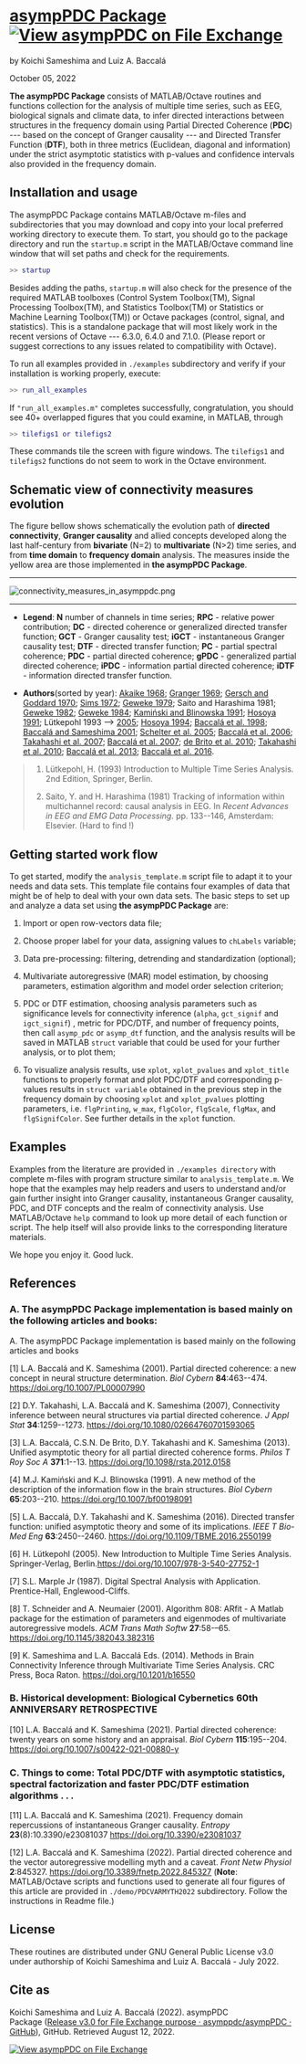 # [asympPDC Package ](https://github.com/asymppdc/asympPDC) [![View asympPDC on File Exchange](https://www.mathworks.com/matlabcentral/images/matlab-file-exchange.svg)](https://www.mathworks.com/matlabcentral/fileexchange/116290-asymppdc)

by Koichi Sameshima and Luiz A. Baccalá

October 05, 2022

**The asympPDC Package** consists of MATLAB/Octave routines and functions collection for the analysis of 
multiple time series, such as EEG, biological signals and climate data, to infer directed interactions between structures in the frequency domain using Partial Directed Coherence (**PDC**) --- based on the concept of Granger causality --- and Directed Transfer Function (**DTF**), both in three metrics (Euclidean, diagonal and information) under
the strict asymptotic statistics with p-values and confidence intervals also provided in the frequency domain.

## Installation and usage

The asympPDC Package contains MATLAB/Octave m-files and subdirectories that you may download and copy into your local preferred working directory to execute them. To start, you should go to the package directory and run the `startup.m` script in the MATLAB/Octave command line window that will set paths and check for the requirements.

```matlab
>> startup
```

Besides adding the paths, `startup.m` will also check for the presence of the required MATLAB toolboxes (Control System
 Toolbox(TM), Signal Processing Toolbox(TM), and Statistics Toolbox(TM) or Statistics or Machine Learning Toolbox(TM)) or Octave packages (control, signal, and statistics). This is a standalone package that will most likely work in the recent versions of Octave --- 6.3.0, 6.4.0 and 7.1.0. (Please report or suggest corrections to any issues related to compatibility with Octave).

To run all examples provided in `./examples` subdirectory and verify if your installation is working properly, execute:

```matlab
>> run_all_examples
```

If `"run_all_examples.m"` completes successfully, congratulation, you should see 40+ overlapped figures that you could examine, in MATLAB, through

```matlab
>> tilefigs1 or tilefigs2
```

These commands tile the screen with figure windows. The `tilefigs1` and `tilefigs2` functions do not seem to work in the Octave environment.

## Schematic view of connectivity measures evolution

The figure bellow shows schematically the evolution path of **directed connectivity**, **Granger causality** and allied concepts developed along the last half-century from **bivariate** (N=2) to **multivariate** (N>2) time series, and from **time domain** to **frequency domain** analysis. The measures inside the yellow area are those implemented in **the asympPDC Package**.

***

![connectivity_measures_in_asymppdc.png](/home/koichi/Dropbox/Asymp_PDC_toolbox/github_site/asympPDC2/connectivity_measures_in_asymppdc.png)

***

* **Legend**: **N** number of channels in time series; **RPC** - relative power contribution; **DC** - directed coherence or generalized directed transfer function; **GCT** - Granger causality test; **iGCT** - instantaneous Granger causality test; **DTF** - directed transfer function; **PC** - partial spectral coherence; **PDC** - partial directed coherence; **gPDC** - generalized partial directed coherence; **iPDC** - information partial directed coherence; **iDTF** - information directed transfer function.

* **Authors**(sorted by year): [Akaike 1968](https://doi.org/10.1007/BF02911655); [Granger 1969](https://www.jstor.org/stable/1912791); [Gersch and Goddard 1970](https://doi.org/10.1126/science.169.3946.701); [Sims 1972](https://www.jstor.org/stable/1806097); [Geweke 1979](https://doi.org/10.1016/0304-4076(78)90067-2); Saito and Harashima 1981; [Geweke 1982](https://doi.org/10.2307/2287238); [Geweke 1984](https://doi.org/10.2307/2288723); [Kamiński and Blinowska 1991](https://doi.org/10.1007/bf00198091); [Hosoya 1991](https://doi.org/10.1007/BF01192551); Lütkepohl 1993 --> [2005](https://doi.org/10.1007/978-3-540-27752-1); [Hosoya 1994](https://github.com/asymppdc/asympPDC/blob/main/); [Baccalá et al. 1998](https://github.com/asymppdc/asympPDC/blob/main/); [Baccalá and Sameshima 2001](https://doi.org/10.1007/PL00007990); [Schelter et al. 2005](https://doi.org/10.1016/j.jneumeth.2005.09.001); [Baccalá et al. 2006](https://doi.org/10.1002/9783527609970.ch16); [Takahashi et al. 2007](https://doi.org/10.1080/02664760701593065); [Baccalá et al. 2007](https://doi.org/10.1109/ICDSP.2007.4288544); [de Brito et al. 2010](https://doi.org/10.1109/IEMBS.2010.5626856); [Takahashi et al. 2010](https://doi.org/10.1007/s00422-010-0410-x); [Baccalá et al. 2013](https://doi.org/10.1098/rsta.2012.0158); [Baccalá et al. 2016](https://doi.org/10.1109/TBME.2016.2550199).

> 1. Lütkepohl, H. (1993) Introduction to Multiple Time Series Analysis. 2nd Edition, Springer, Berlin.
> 
> 2. Saito, Y. and H. Harashima (1981) Tracking of information within multichannel record: causal analysis in EEG. In *Recent Advances in EEG and EMG Data Processing.* pp. 133--146, Amsterdam: Elsevier. (Hard to find !)

## Getting started work flow

To get started, modify the `analysis_template.m` script file to adapt it to your needs and data sets. This template file
 contains four examples of data that might be of help to deal with your 
own data sets. The basic steps to set up and analyze a data set using **the asympPDC Package** are:

1. Import or open row-vectors data file;

2. Choose proper label for your data, assigning values to `chLabels` variable;

3. Data pre-processing: filtering, detrending and standardization (optional);

4. Multivariate autoregressive (MAR) model estimation, by 
   choosing parameters, estimation algorithm and model order selection 
   criterion;

5. PDC or DTF estimation, choosing analysis parameters such as significance levels for connectivity inference (`alpha`, `gct_signif` and `igct_signif`) , metric for PDC/DTF, and number of frequency points, then call `asymp_pdc` or `asymp_dtf` function, and the analysis results will be saved in MATLAB `struct` variable that could be used for your further analysis, or to plot them;

6. To visualize analysis results, use `xplot`, `xplot_pvalues` and `xplot_title` functions to properly format and plot PDC/DTF and corresponding p-values results in `struct variable` obtained in the previous step in the frequency domain by choosing `xplot` and `xplot_pvalues` plotting parameters, i.e. `flgPrinting`, `w_max`, `flgColor`, `flgScale`, `flgMax`, and `flgSignifColor`. See further details in the `xplot` function.

## Examples

Examples from the literature are provided in `./examples directory` with complete m-files with program structure similar to `analysis_template.m`.
 We hope that the examples may help readers and users to understand 
and/or gain further insight into Granger causality, instantaneous 
Granger causality, PDC, and DTF concepts and the realm of connectivity 
analysis. Use MATLAB/Octave `help` command to look up more 
detail of each function or script. The help itself will also provide 
links to the corresponding literature materials.

We hope you enjoy it. Good luck.

## References

### A. The asympPDC Package implementation is based mainly on the following articles and books:

A. The asympPDC Package implementation is based mainly on the following articles and books

[1] L.A. Baccalá and K. Sameshima (2001). Partial directed coherence: a new concept
in neural structure determination. *Biol Cybern* **84**:463--474. https://doi.org/10.1007/PL00007990

[2] D.Y. Takahashi, L.A. Baccalá and K. Sameshima (2007), Connectivity inference
between neural structures via partial directed coherence. *J Appl Stat* **34**:1259--1273. https://doi.org/10.1080/02664760701593065

[3] L.A. Baccalá, C.S.N. De Brito, D.Y. Takahashi and K. Sameshima (2013). Unified
asymptotic theory for all partial directed coherence forms. *Philos T Roy
Soc A* **371**:1--13. https://doi.org/10.1098/rsta.2012.0158

[4] M.J. Kamiński and K.J. Blinowska (1991). A new method of the description of the
information flow in the brain structures. *Biol Cybern* **65**:203--210. https://doi.org/10.1007/bf00198091

[5] L.A. Baccalá, D.Y. Takahashi and K. Sameshima (2016). Directed transfer
function: unified asymptotic theory and some of its implications. *IEEE T
Bio-Med Eng* **63**:2450--2460. https://doi.org/10.1109/TBME.2016.2550199

[6] H. Lütkepohl (2005). New Introduction to Multiple Time Series Analysis.
Springer-Verlag, Berlin.https://doi.org/10.1007/978-3-540-27752-1

[7] S.L. Marple Jr (1987). Digital Spectral Analysis with Application.
Prentice-Hall, Englewood-Cliffs.

[8] T. Schneider and A. Neumaier (2001). Algorithm 808: ARfit - A Matlab package
for the estimation of parameters and eigenmodes of
multivariate autoregressive models. *ACM Trans Math
Softw* **27**:58-–65. https://doi.org/10.1145/382043.382316

[9] K. Sameshima and L.A. Baccalá Eds. (2014). Methods in Brain Connectivity
Inference through Multivariate Time Series Analysis. CRC Press, Boca Raton. https://doi.org/10.1201/b16550

### B. Historical development: Biological Cybernetics 60th ANNIVERSARY RETROSPECTIVE

[10] L.A. Baccalá and K. Sameshima (2021). Partial directed coherence: twenty years on some history and an
appraisal. *Biol Cybern* **115**:195--204. https://doi.org/10.1007/s00422-021-00880-y

### C. Things to come: Total PDC/DTF with asymptotic statistics, spectral factorization and faster PDC/DTF estimation algorithms . . .

[11] L.A. Baccalá and K. Sameshima (2021). Frequency domain repercussions of instantaneous
Granger causality. *Entropy* **23**(8):10.3390/e23081037  https://doi.org/10.3390/e23081037

[12] L.A. Baccalá and K. Sameshima (2022). Partial directed coherence and the vector autoregressive modelling myth and a 
caveat. *Front Netw Physiol* **2**:845327. https://doi.org/10.3389/fnetp.2022.845327 (**Note**: MATLAB/Octave scripts and functions used to generate all four figures of this article are provided in `./demo/PDCVARMYTH2022` subdirectory. Follow the instructions in Readme file.)

## License

These routines are distributed under GNU General Public License v3.0 under authorship of Koichi Sameshima and Luiz A. Baccalá - July 2022.

## Cite as

Koichi Sameshima and Luiz A. Baccalá (2022). asympPDC Package ([Release v3.0 for File Exchange purpose · asymppdc/asympPDC · GitHub](https://github.com/asymppdc/asympPDC/releases/tag/v3.0.1)), GitHub. Retrieved August 12, 2022.

[![View asympPDC on File Exchange](https://www.mathworks.com/matlabcentral/images/matlab-file-exchange.svg)](https://www.mathworks.com/matlabcentral/fileexchange/116290-asymppdc)
